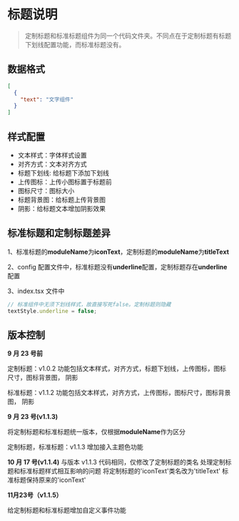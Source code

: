 # 标题说明

> 定制标题和标准标题组件为同一个代码文件夹。不同点在于定制标题有标题下划线配置功能，而标准标题没有。

## 数据格式

```json
[
  {
    "text": "文字组件"
  }
]
```

## 样式配置

+ 文本样式：字体样式设置
+ 对齐方式：文本对齐方式
+ 标题下划线: 给标题下添加下划线
+ 上传图标：上传小图标置于标题前
+ 图标尺寸：图标大小
+ 标题背景图：给标题上传背景图
+ 阴影：给标题文本增加阴影效果



## 标准标题和定制标题差异

1、标准标题的**moduleName**为**iconText**，定制标题的**moduleName**为**titleText**

2、config 配置文件中，标准标题没有**underline**配置，定制标题存在**underline**配置

3、index.tsx 文件中

```js
// 标准组件中无须下划线样式，故直接写死false。定制标题则隐藏
textStyle.underline = false;
```

## 版本控制

**9 月 23 号前**

定制标题：v1.0.2 功能包括文本样式，对齐方式，标题下划线，上传图标，图标尺寸，图标背景图， 阴影

标准标题：v1.1.2 功能包括文本样式，对齐方式，上传图标，图标尺寸，图标背景图， 阴影

**9 月 23 号(v1.1.3)**

将定制标题和标准标题统一版本，仅根据**moduleName**作为区分

定制标题，标准标题：v1.1.3 增加接入主题色功能

**10 月 17 号(v1.1.4)**
与版本 v1.1.3 代码相同，仅修改了定制标题的类名
处理定制标题和标准标题样式相互影响的问题
将定制标题的'iconText'类名改为'titleText'
标准标题保持原来的'iconText'

**11月23号（v1.1.5）**

给定制标题和标准标题增加自定义事件功能